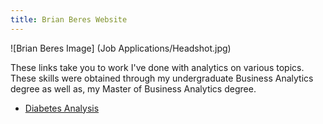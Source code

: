 ```yaml
---
title: Brian Beres Website
---
```


![Brian Beres Image] (Job Applications/Headshot.jpg)

These links take you to work I've done with analytics on various topics. These skills were obtained through my undergraduate Business Analytics degree as well as, my Master of Business Analytics degree.

- [Diabetes Analysis](/DiabetesModels/index.html)
